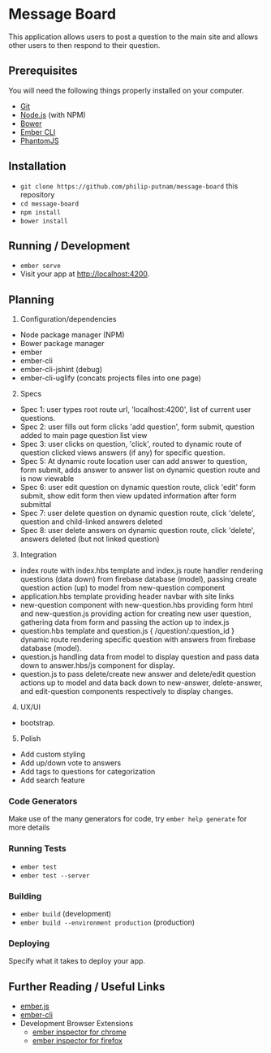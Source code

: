 # Message Board

This application allows users to post a question to the main site and allows other users to then respond to their question.

## Prerequisites

You will need the following things properly installed on your computer.

* [Git](https://git-scm.com/)
* [Node.js](https://nodejs.org/) (with NPM)
* [Bower](https://bower.io/)
* [Ember CLI](https://ember-cli.com/)
* [PhantomJS](http://phantomjs.org/)

## Installation

* `git clone https://github.com/philip-putnam/message-board` this repository
* `cd message-board`
* `npm install`
* `bower install`

## Running / Development

* `ember serve`
* Visit your app at [http://localhost:4200](http://localhost:4200).

## Planning

1. Configuration/dependencies
  * Node package manager (NPM)
  * Bower package manager
  * ember
  * ember-cli
  * ember-cli-jshint (debug)
  * ember-cli-uglify (concats projects files into one page)

2. Specs
  * Spec 1: user types root route url, 'localhost:4200', list of current user questions.
  * Spec 2: user fills out form clicks 'add question', form submit, question added to main page question list view
  * Spec 3: user clicks on question, 'click', routed to dynamic route of question clicked views answers (if any) for specific question.
  * Spec 5: At dynamic route location user can add answer to question, form submit, adds answer to answer list on dynamic question route and is now viewable
  * Spec 6: user edit question on dynamic question route, click 'edit' form submit, show edit form then view updated information after form submittal
  * Spec 7: user delete question on dynamic question route, click 'delete', question and child-linked answers deleted
  * Spec 8: user delete answers on dynamic question route, click 'delete', answers deleted (but not linked question)

3. Integration
  * index route with index.hbs template and index.js route handler rendering questions (data down) from firebase database (model), passing create question action (up) to model from new-question component
  * application.hbs template providing header navbar with site links
  * new-question component with new-question.hbs providing form html and new-question.js providing action for creating new user question, gathering data from form and passing the action up to index.js
  * question.hbs template and question.js { /question/:question_id } dynamic route rendering specific question with answers from firebase database (model).
  * question.js handling data from model to display question and pass data down to answer.hbs/js component for display.
  * question.js to pass delete/create new answer and delete/edit question actions up to model and data back down to new-answer, delete-answer, and edit-question components respectively to display changes.

4. UX/UI
  * bootstrap.

5. Polish
  * Add custom styling
  * Add up/down vote to answers
  * Add tags to questions for categorization
  * Add search feature

### Code Generators

Make use of the many generators for code, try `ember help generate` for more details

### Running Tests

* `ember test`
* `ember test --server`

### Building

* `ember build` (development)
* `ember build --environment production` (production)

### Deploying

Specify what it takes to deploy your app.

## Further Reading / Useful Links

* [ember.js](http://emberjs.com/)
* [ember-cli](https://ember-cli.com/)
* Development Browser Extensions
  * [ember inspector for chrome](https://chrome.google.com/webstore/detail/ember-inspector/bmdblncegkenkacieihfhpjfppoconhi)
  * [ember inspector for firefox](https://addons.mozilla.org/en-US/firefox/addon/ember-inspector/)
